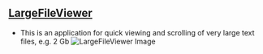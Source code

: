 ## [LargeFileViewer](https://github.com/dvkom/skillbox-learning/tree/master/13/3/LargeFileViewer)
* This is an application for quick viewing and scrolling of very large text files, e.g. 2 Gb
![LargeFileViewer Image](https://github.com/dvkom/skillbox-learning/tree/master/images/largeFileViewer.png)
